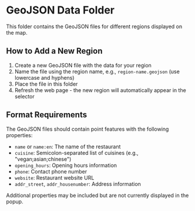 # GeoJSON Data Folder

This folder contains the GeoJSON files for different regions displayed on the map.

## How to Add a New Region

1. Create a new GeoJSON file with the data for your region
2. Name the file using the region name, e.g., `region-name.geojson` (use lowercase and hyphens)
3. Place the file in this folder
4. Refresh the web page - the new region will automatically appear in the selector

## Format Requirements

The GeoJSON files should contain point features with the following properties:

- `name` or `name:en`: The name of the restaurant
- `cuisine`: Semicolon-separated list of cuisines (e.g., "vegan;asian;chinese")
- `opening_hours`: Opening hours information
- `phone`: Contact phone number
- `website`: Restaurant website URL
- `addr_street`, `addr_housenumber`: Address information

Additional properties may be included but are not currently displayed in the popup.
